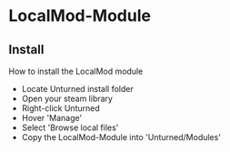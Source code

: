 # LocalMod-Module

## Install
How to install the LocalMod module
 - Locate Unturned install folder
  - Open your steam library
  - Right-click Unturned
  - Hover 'Manage'
  - Select 'Browse local files'
 - Copy the LocalMod-Module into 'Unturned/Modules'
